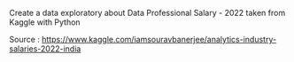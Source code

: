 Create a data exploratory about Data Professional Salary - 2022 taken from Kaggle with Python

Source : https://www.kaggle.com/iamsouravbanerjee/analytics-industry-salaries-2022-india
